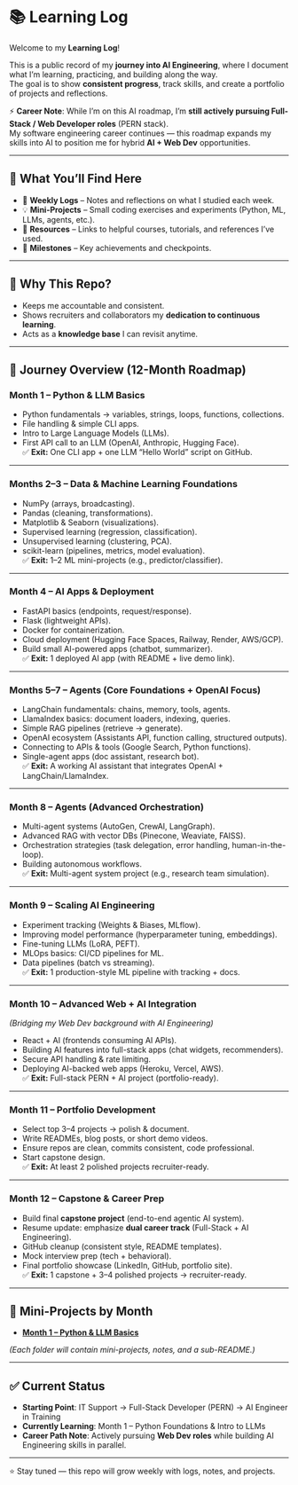 # 📚 Learning Log  

Welcome to my **Learning Log**!  

This is a public record of my **journey into AI Engineering**, where I document what I’m learning, practicing, and building along the way.  
The goal is to show **consistent progress**, track skills, and create a portfolio of projects and reflections.  

⚡ **Career Note**: While I’m on this AI roadmap, I’m **still actively pursuing Full-Stack / Web Developer roles** (PERN stack).  
My software engineering career continues — this roadmap expands my skills into AI to position me for hybrid **AI + Web Dev** opportunities.  

---

## 🚀 What You’ll Find Here  

- 📝 **Weekly Logs** – Notes and reflections on what I studied each week.  
- 💡 **Mini-Projects** – Small coding exercises and experiments (Python, ML, LLMs, agents, etc.).  
- 📖 **Resources** – Links to helpful courses, tutorials, and references I’ve used.  
- 🎯 **Milestones** – Key achievements and checkpoints.  

---

## 🔎 Why This Repo?  

- Keeps me accountable and consistent.  
- Shows recruiters and collaborators my **dedication to continuous learning**.  
- Acts as a **knowledge base** I can revisit anytime.  

---

## 📆 Journey Overview (12-Month Roadmap)  

### **Month 1 – Python & LLM Basics**  
- Python fundamentals → variables, strings, loops, functions, collections.  
- File handling & simple CLI apps.  
- Intro to Large Language Models (LLMs).  
- First API call to an LLM (OpenAI, Anthropic, Hugging Face).  
✅ **Exit:** One CLI app + one LLM “Hello World” script on GitHub.  

---

### **Months 2–3 – Data & Machine Learning Foundations**  
- NumPy (arrays, broadcasting).  
- Pandas (cleaning, transformations).  
- Matplotlib & Seaborn (visualizations).  
- Supervised learning (regression, classification).  
- Unsupervised learning (clustering, PCA).  
- scikit-learn (pipelines, metrics, model evaluation).  
✅ **Exit:** 1–2 ML mini-projects (e.g., predictor/classifier).  

---

### **Month 4 – AI Apps & Deployment**  
- FastAPI basics (endpoints, request/response).  
- Flask (lightweight APIs).  
- Docker for containerization.  
- Cloud deployment (Hugging Face Spaces, Railway, Render, AWS/GCP).  
- Build small AI-powered apps (chatbot, summarizer).  
✅ **Exit:** 1 deployed AI app (with README + live demo link).  

---

### **Months 5–7 – Agents (Core Foundations + OpenAI Focus)**  
- LangChain fundamentals: chains, memory, tools, agents.  
- LlamaIndex basics: document loaders, indexing, queries.  
- Simple RAG pipelines (retrieve → generate).  
- OpenAI ecosystem (Assistants API, function calling, structured outputs).  
- Connecting to APIs & tools (Google Search, Python functions).  
- Single-agent apps (doc assistant, research bot).  
✅ **Exit:** A working AI assistant that integrates OpenAI + LangChain/LlamaIndex.  

---

### **Month 8 – Agents (Advanced Orchestration)**  
- Multi-agent systems (AutoGen, CrewAI, LangGraph).  
- Advanced RAG with vector DBs (Pinecone, Weaviate, FAISS).  
- Orchestration strategies (task delegation, error handling, human-in-the-loop).  
- Building autonomous workflows.  
✅ **Exit:** Multi-agent system project (e.g., research team simulation).  

---

### **Month 9 – Scaling AI Engineering**  
- Experiment tracking (Weights & Biases, MLflow).  
- Improving model performance (hyperparameter tuning, embeddings).  
- Fine-tuning LLMs (LoRA, PEFT).  
- MLOps basics: CI/CD pipelines for ML.  
- Data pipelines (batch vs streaming).  
✅ **Exit:** 1 production-style ML pipeline with tracking + docs.  

---

### **Month 10 – Advanced Web + AI Integration**  
*(Bridging my Web Dev background with AI Engineering)*  
- React + AI (frontends consuming AI APIs).  
- Building AI features into full-stack apps (chat widgets, recommenders).  
- Secure API handling & rate limiting.  
- Deploying AI-backed web apps (Heroku, Vercel, AWS).  
✅ **Exit:** Full-stack PERN + AI project (portfolio-ready).  

---

### **Month 11 – Portfolio Development**  
- Select top 3–4 projects → polish & document.  
- Write READMEs, blog posts, or short demo videos.  
- Ensure repos are clean, commits consistent, code professional.  
- Start capstone design.  
✅ **Exit:** At least 2 polished projects recruiter-ready.  

---

### **Month 12 – Capstone & Career Prep**  
- Build final **capstone project** (end-to-end agentic AI system).  
- Resume update: emphasize **dual career track** (Full-Stack + AI Engineering).  
- GitHub cleanup (consistent style, README templates).  
- Mock interview prep (tech + behavioral).  
- Final portfolio showcase (LinkedIn, GitHub, portfolio site).  
✅ **Exit:** 1 capstone + 3–4 polished projects → recruiter-ready.  

---

## 📂 Mini-Projects by Month  

- **[Month 1 – Python & LLM Basics](month-01_python-llm-basics/README.md)**  


*(Each folder will contain mini-projects, notes, and a sub-README.)*  

---

## ✅ Current Status  

- **Starting Point**: IT Support → Full-Stack Developer (PERN) → AI Engineer in Training  
- **Currently Learning**: Month 1 – Python Foundations & Intro to LLMs  
- **Career Path Note**: Actively pursuing **Web Dev roles** while building AI Engineering skills in parallel.  

---

⭐ Stay tuned — this repo will grow weekly with logs, notes, and projects.  
